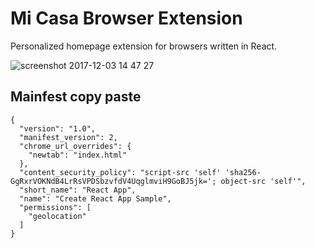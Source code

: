 # Mi Casa Browser Extension

Personalized homepage extension for browsers written in React.

![screenshot 2017-12-03 14 47 27](https://user-images.githubusercontent.com/4490352/33529053-fcdc8b6e-d838-11e7-9d6b-5088310cf98f.png)

## Mainfest copy paste
```
{
  "version": "1.0",
  "manifest_version": 2,
  "chrome_url_overrides": {
    "newtab": "index.html"
  },
  "content_security_policy": "script-src 'self' 'sha256-GgRxrVOKNdB4LrRsVPDSbzvfdV4UqglmviH9GoBJ5jk='; object-src 'self'",
  "short_name": "React App",
  "name": "Create React App Sample",
  "permissions": [
    "geolocation"
  ]
}

```